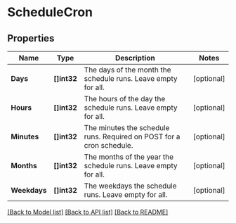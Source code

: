 # ScheduleCron

## Properties

Name | Type | Description | Notes
------------ | ------------- | ------------- | -------------
**Days** | **[]int32** | The days of the month the schedule runs. Leave empty for all. | [optional] 
**Hours** | **[]int32** | The hours of the day the schedule runs. Leave empty for all. | [optional] 
**Minutes** | **[]int32** | The minutes the schedule runs. Required on POST for a cron schedule. | [optional] 
**Months** | **[]int32** | The months of the year the schedule runs. Leave empty for all. | [optional] 
**Weekdays** | **[]int32** | The weekdays the schedule runs. Leave empty for all. | [optional] 

[[Back to Model list]](../README.md#documentation-for-models) [[Back to API list]](../README.md#documentation-for-api-endpoints) [[Back to README]](../README.md)


